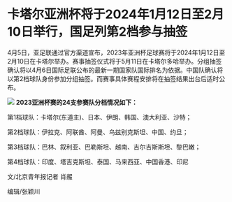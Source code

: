 # 卡塔尔亚洲杯将于2024年1月12日至2月10日举行，国足列第2档参与抽签

4月5日，亚足联通过官方渠道宣布，2023年亚洲杯足球赛将于2024年1月12日至2月10日在卡塔尔举办。赛事抽签仪式将于5月11日在卡塔尔多哈举办。分组抽签确认将以4月6日国际足联公布的最新一期国家队国际排名为依据。中国队确认将以第2档球队身份参加分组抽签。而赛事具体赛程安排将在抽签结果出台后适时公布。

![](https://inews.gtimg.com/news_bt/OW72jUQtDi3Z1uiw9A42_BpouAZU2z1wLJAopgIQE2R3cAA/1000)
**2023亚洲杯赛的24支参赛队分档情况如下：**

第1档球队：卡塔尔(东道主)、日本、伊朗、韩国、澳大利亚、沙特；

第2档球队：伊拉克、阿联酋、阿曼、乌兹别克斯坦、中国、约旦；

第3档球队：巴林、叙利亚、巴勒斯坦、越南、吉尔吉斯斯坦、黎巴嫩；

第4档球队：印度、塔吉克斯坦、泰国、马来西亚、中国香港、印尼

文/北京青年报记者 肖赧

编辑/张颖川

